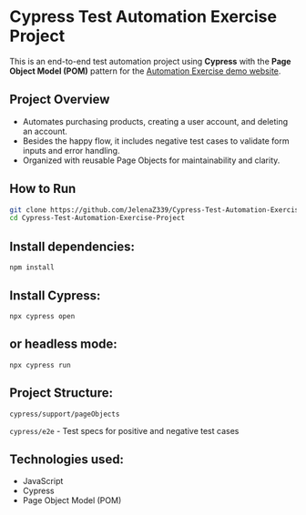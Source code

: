 # Cypress Test Automation Exercise Project 

This is an end-to-end test automation project using **Cypress** with the **Page Object Model (POM)** pattern for the [Automation Exercise demo website](https://automationexercise.com).

## Project Overview

- Automates purchasing products, creating a user account, and deleting an account.
- Besides the happy flow, it includes negative test cases to validate form inputs and error handling.
- Organized with reusable Page Objects for maintainability and clarity.

## How to Run

```bash
git clone https://github.com/JelenaZ339/Cypress-Test-Automation-Exercise-Project.git
cd Cypress-Test-Automation-Exercise-Project
```
## Install dependencies:

```npm install```

## Install Cypress:

```npx cypress open```

## or headless mode:

```npx cypress run```

## Project Structure:

```cypress/support/pageObjects```

```cypress/e2e``` - Test specs for positive and negative test cases

## Technologies used:

- JavaScript
- Cypress
- Page Object Model (POM)


